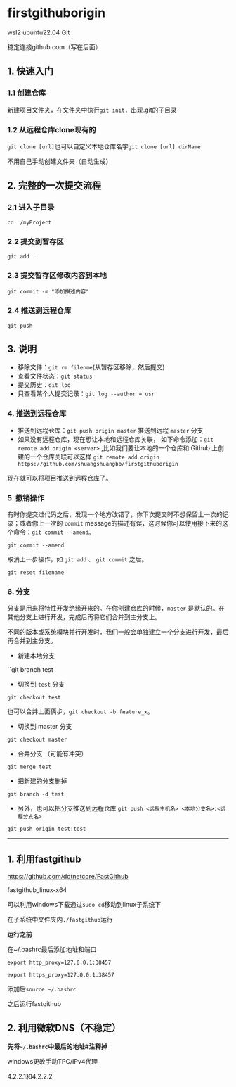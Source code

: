 # firstgithuborigin



wsl2  ubuntu22.04 Git 

稳定连接github.com（写在后面）

## 1. 快速入门


### 1.1 创建仓库

  新建项目文件夹，在文件夹中执行`git init`，出现.git的子目录

### 1.2 从远程仓库clone现有的

  ``git clone [url]``也可以自定义本地仓库名字``git clone [url] dirName``

  不用自己手动创建文件夹（自动生成）

## 2. 完整的一次提交流程

### 2.1 进入子目录

``cd  /myProject``

### 2.2 提交到暂存区

``git add .``

### 2.3 提交暂存区修改内容到本地

``git commit -m "添加描述内容"``

### 2.4 推送到远程仓库

``git push``

## 3. 说明

+ 移除文件：``git rm filenme``(从暂存区移除，然后提交)
+ 查看文件状态：``git status``
+ 提交历史：``git log``
+ 只查看某个人提交记录：``git log --author = usr``

### 4. 推送到远程仓库

- 推送到远程仓库：`git push origin master` 推送到远程 `master` 分支
- 如果没有远程仓库，现在想让本地和远程仓库关联， 如下命令添加：`git remote add origin <server>` ,比如我们要让本地的一个仓库和 Github 上创建的一个仓库关联可以这样 `git remote add origin https://github.com/shuangshuangbb/firstgithuborigin`

现在就可以将项目推送到远程仓库了。

### 5.  撤销操作

有时你提交过代码之后，发现一个地方改错了，你下次提交时不想保留上一次的记录；或者你上一次的 `commit` message的描述有误，这时候你可以使用接下来的这个命令：`git commit --amend`。

``git commit --amend``

取消上一步操作，如 `git add` 、 `git commit` 之后。

``git reset filename``

### 6. 分支

分支是用来将特性开发绝缘开来的。在你创建仓库的时候，`master` 是默认的。在其他分支上进行开发，完成后再将它们合并到主分支上。

不同的版本或系统模块并行开发时，我们一般会单独建立一个分支进行开发，最后再合并到主分支。

- 新建本地分支

``git branch test

- 切换到 `test` 分支

``git checkout test``

也可以合并上面俩步，`git checkout -b feature_x`。

- 切换到 master 分支

``git checkout master``

- 合并分支 （可能有冲突）

``git merge test``

- 把新建的分支删掉

``git branch -d test``

- 另外，也可以把分支推送到远程仓库 `git push <远程主机名> <本地分支名>:<远程分支名>`

``git push origin test:test``


---------------------------------------------

## 1. 利用fastgithub

https://github.com/dotnetcore/FastGithub

fastgithub_linux-x64

可以利用windows下载通过``sudo cd``移动到linux子系统下

在子系统中文件夹内``./fastgithub``运行

**运行之前**

在~/.bashrc最后添加地址和端口

``export http_proxy=127.0.0.1:38457``

``export https_proxy=127.0.0.1:38457``

  添加后``source ~/.bashrc``
  
  之后运行fastgithub

## 2. 利用微软DNS（不稳定）

**先将``~/.bashrc``中最后的地址#注释掉**

windows更改手动TPC/IPv4代理

4.2.2.1和4.2.2.2



